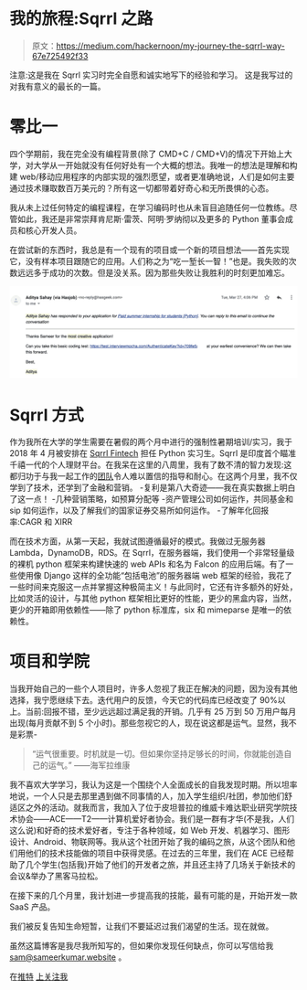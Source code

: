 # 我的旅程:Sqrrl 之路

> 原文：<https://medium.com/hackernoon/my-journey-the-sqrrl-way-67e725492f33>

注意:这是我在 Sqrrl 实习时完全自愿和诚实地写下的经验和学习。
这是我写过的对我有意义的最长的一篇。

# 零比一

四个学期前，我在完全没有编程背景(除了 CMD+C / CMD+V)的情况下开始上大学，对大学从一开始就没有任何好处有一个大概的想法。我唯一的想法是理解和构建 web/移动应用程序的内部实现的强烈愿望，或者更准确地说，人们是如何主要通过技术赚取数百万美元的？所有这一切都带着好奇心和无所畏惧的心态。

我从未上过任何特定的编程课程，在学习编码时也从未盲目追随任何一位教练。尽管如此，我还是非常崇拜肯尼斯·雷茨、阿明·罗纳彻以及更多的 Python 董事会成员和核心开发人员。

在尝试新的东西时，我总是有一个现有的项目或一个新的项目想法——首先实现它，没有样本项目跟随它的应用。人们称之为“吃一堑长一智！”也是。我失败的次数远远多于成功的次数。但是没关系。因为那些失败让我胜利的时刻更加难忘。

![](img/228181f5b5038a55a270f943eefc5e77.png)

# **Sqrrl 方式**

作为我所在大学的学生需要在暑假的两个月中进行的强制性暑期培训/实习，我于 2018 年 4 月被安排在 [Sqrrl Fintech](https://sqrrl.in/) 担任 Python 实习生。Sqrrl 是印度首个瞄准千禧一代的个人理财平台。在我呆在这里的八周里，我有了数不清的智力发现:这都归功于与我一起工作的[团队](https://sqrrl.in/team)令人难以置信的指导和耐心。在这两个月里，我不仅学到了技术，还学到了金融和营销。
-复利是第八大奇迹——我在真实数据上明白了这一点！
-几种营销策略，如预算分配等
-资产管理公司如何运作，共同基金和 sip 如何运作，以及了解我们的国家证券交易所如何运作。
-了解年化回报率:CAGR 和 XIRR

而在技术方面，从第一天起，我就试图遵循最好的模式。我做过无服务器 Lambda，DynamoDB，RDS。在 Sqrrl，在服务器端，我们使用一个非常轻量级的裸机 python 框架来构建快速的 web APIs 和名为 Falcon 的应用后端。有了一些使用像 Django 这样的全功能“包括电池”的服务器端 web 框架的经验，我花了一些时间来克服这一点并掌握这种极简主义！与此同时，它还有许多额外的好处，比如灵活的设计，与其他 python 框架相比更好的性能，更少的黑盒内容，当然，更少的开箱即用依赖性——除了 python 标准库，six 和 mimeparse 是唯一的依赖性。

# 项目和学院

当我开始自己的一些个人项目时，许多人忽视了我正在解决的问题，因为没有其他选择，我宁愿继续下去。迭代用户的反馈，今天它的代码库已经改变了 90%以上。当前:回报不错，至少远远超过满足我的开销。几乎有 25 万到 50 万用户每月出现(每月贡献不到 5 个小时)。那些忽视它的人，现在说这都是运气。显然，我不是彩票-

> “运气很重要。时机就是一切。但如果你坚持足够长的时间，你就能创造自己的运气。”
> ——海军拉维康

我不喜欢大学学习，我认为这是一个围绕个人全面成长的自我发现时期。所以坦率地说，一个人只是去那里遇到做不同事情的人，加入学生组织/社团，参加他们舒适区之外的活动。就我而言，我加入了位于皮坦普拉的维威卡难达职业研究学院技术协会——ACE——T2——计算机爱好者协会。我们是一群有才华(不是我，人们这么说)和好奇的技术爱好者，专注于各种领域，如 Web 开发、机器学习、图形设计、Android、物联网等。我从这个社团开始了我的编码之旅，从这个团队和他们用他们的技术技能做的项目中获得灵感。在过去的三年里，我们在 ACE 已经帮助了几个学生(包括我)开始了他们的开发者之旅，并且还主持了几场关于新技术的会议&举办了黑客马拉松。

在接下来的几个月里，我计划进一步提高我的技能，最有可能的是，开始开发一款 SaaS 产品。

我们被反复告知生命短暂，让我们不要延迟过我们渴望的生活。现在就做。

虽然这篇博客是我尽我所知写的，但如果你发现任何缺点，你可以写信给我 [sam@sameerkumar.website](mailto:sam@sameerkumar.website) 。

在[推特](https://twitter.com/sameer_kumar18)
[上关注我](https://www.sameerkumar.website/)